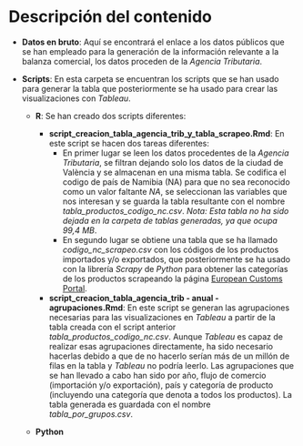 # Descripción del contenido

- **Datos en bruto**: Aquí se encontrará el enlace a los datos públicos que se han empleado para la generación de la información relevante a la balanza comercial, los datos proceden de la *Agencia Tributaria*.

- **Scripts**: En esta carpeta se encuentran los scripts que se han usado para generar la tabla que posteriormente se ha usado para crear las visualizaciones con *Tableau*.

  - **R**: Se han creado dos scripts diferentes:
    - **script_creacion_tabla_agencia_trib_y_tabla_scrapeo.Rmd**: En este script se hacen dos tareas diferentes:
      - En primer lugar se leen los datos procedentes de la *Agencia Tributaria*, se filtran dejando solo los datos de la ciudad de València y se almacenan en una misma tabla. Se codifica el codigo de país de Namibia (NA) para que no sea reconocido como un valor faltante *NA*, se seleccionan las variables que nos interesan y se guarda la tabla resultante con el nombre *tabla_productos_codigo_nc.csv*. *Nota: Esta tabla no ha sido dejada en la carpeta de tablas generadas, ya que ocupa 99,4 MB*. 
      - En segundo lugar se obtiene una tabla que se ha llamado *codigo_nc_scrapeo.csv* con los códigos de los productos importados y/o exportados, que posteriormente se ha usado con la librería *Scrapy* de *Python* para obtener las categorías de los productos scrapeando la página [European Customs Portal](https://www.tariffnumber.com/).
    - **script_creacion_tabla_agencia_trib - anual - agrupaciones.Rmd**: En este script se generan las agrupaciones necesarias para las visualizaciones en *Tableau* a partir de la tabla creada con el script anterior *tabla_productos_codigo_nc.csv*. Aunque *Tableau* es capaz de realizar esas agrupaciones directamente, ha sido necesario hacerlas debido a que de no hacerlo serían más de un millón de filas en la tabla y *Tableau* no podría leerlo. Las agrupaciones que se han llevado a cabo han sido por año, flujo de comercio (importación y/o exportación), país y categoría de producto (incluyendo una categoría que denota a todos los productos). La tabla generada es guardada con el nombre *tabla_por_grupos.csv*.
    
  - **Python**
